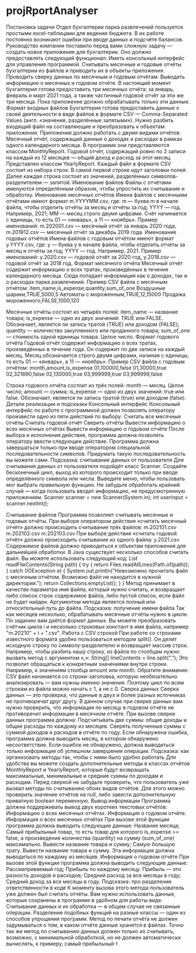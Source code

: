 # projRportAnalyser

Постановка задачи
Отдел бухгалтерии парка развлечений пользуется простыми excel-таблицами для ведения бюджета. В их работе постоянно возникают ошибки при вводе данных и подсчёте балансов. Руководство компании поставило перед вами сложную задачу — создать новое приложение для бухгалтерии.
Оно должно предоставлять следующий функционал:
Иметь консольный интерфейс для управления программой.
Считывать месячные и годовые отчёты бухгалтерии из файлов и приводить их в объекты приложения.
Проводить сверку данных по месячным и годовым отчётам.
Выводить информацию о месячных и годовом отчёте.
В настоящий момент бухгалтерия готова предоставить три месячных отчёта: за январь, февраль и март 2021 года, а также частичный годовой отчёт за эти же три месяца. Пока приложение должно обрабатывать только эти данные.
Формат входных файлов
Бухгалтерия готова предоставить данные о своей деятельности в виде файлов в формате CSV — Comma-Separated Values (англ. «значения, разделённые запятыми»). Нужно разбить входящий файл на составляющие и преобразовать к объектам приложения. Приложение должно работать с двумя видами отчётов:
Месячный отчёт, содержащий данные о доходах и расходах в рамках одного календарного месяца. В программе они представляются классом MonthlyReport.
Годовой отчёт, содержащий ровно по 2 записи на каждый из 12 месяцев — общий доход и расход за этот месяц. Представлен классом YearlyReport.
Каждый файл в формате CSV состоит из набора строк. В самой первой строке идут заголовки полей. Далее каждая строка состоит из значений, разделённых символов-разделителем — запятой.
Именование файлов
Файлы с отчётами именуются определённым образом, чтобы упростить их считывание и обработку.
Именование месячных отчётов
Имена файлов с месячными отчётами имеют формат m.YYYYMM.csv, где:
m — буква m в начале файла, чтобы отделить отчёты за месяц и отчёты за год;
YYYY — год. Например, 2021;
MM — месяц строго двумя цифрами. Счёт начинается с единицы, то есть 01 — «январь», а 11 — «ноябрь».
Пример именований: m.202001.csv — месячный отчёт за январь 2020 года, m.201912.csv — месячный отчёт за декабрь 2019 года.
Именование годовых отчётов
Имена файлов с годовым отчётом имеют формат y.YYYY.csv, где:
y — буква y в начале файла, чтобы отделить отчёты за месяц и отчёты за год;
YYYY — год. Например, 2021.
Пример именований: y.2020.csv — годовой отчёт за 2020 год, y.2018.csv — годовой отчёт за 2018 год.
Формат месячного отчёта
Месячный отчёт содержит информацию о всех тратах, произведённых в течение календарного месяца. Сюда попадает информация как о доходах, так и о расходах парка развлечений.
Пример CSV файла с месячным отчётом:
item_name,is_expense,quantity,sum_of_one
Воздушные шарики,TRUE,5000,5
Автоматы с мороженным,TRUE,12,15000
Продажа мороженного,FALSE,1000,120
 
Месячные отчёты состоят из четырёх полей:
item_name — название товара;
is_expense — одно из двух значений: TRUE или FALSE. Обозначает, является ли запись тратой (TRUE) или доходом (FALSE);
quantity — количество закупленного или проданного товара;
sum_of_one — стоимость одной единицы товара. Целое число.
Формат годового отчёта
Годовой отчёт содержит информацию о всех тратах, произведённых в течение года. Он содержит по две записи на каждый месяц. Месяц обозначается строго двумя цифрами, начиная с единицы, то есть 01 — «январь», а 11 — «ноябрь».
Пример CSV файла с годовым отчётом:
month,amount,is_expense
01,100000,false
01,30000,true
02,321690,false
02,130000,true
03,999999,true
03,999999,false
 
Строка годового отчёта состоит из трёх полей:
month — месяц. Целое число;
amount — сумма;
is_expense — одно из двух значений: true или false. Обозначает, является ли запись тратой (true) или доходом (false).
Детали реализации и подсказки
Консольный интерфейс
Консольный интерфейс по работе с программной должен позволять оператору произвести одно из пяти действий по выбору:
Считать все месячные отчёты
Считать годовой отчёт
Сверить отчёты
Вывести информацию о всех месячных отчётах
Вывести информацию о годовом отчёте
После выбора и исполнения действия, программа должна позволять оператору ввести следующее действие. Программа должна завершаться только при вводе оператором специальной последовательности символов. Придумать такую последовательность вы можете сами.
Подсказка: считывание данных от пользователя
Для считывания данных от пользователя подойдёт класс Scanner. Создайте бесконечный цикл, выход из которого происходит только при вводе определённого символа или числа. Выведите меню, чтобы пользовать мог выбрать правильную функцию. Не забудьте обработать крайний случай — когда пользовать вводит информацию, не предусмотренную приложением.
    Scanner scanner = new Scanner(System.in);
    int userInput = scanner.nextInt();
     
Считывание файлов
Программа позволяет считывать месячные и годовые отчёты. При выборе оператором действия «считать месячный отчёт» должно происходить считывание трёх файлов:
m.202101.csv
m.202102.csv
m.202103.csv
При выборе действия «считать годовой отчёт» должно происходить считывание из одного файла:
y.2021.csv
Содержимое файлов должно приводиться к объектам приложения для дальнейшей обработки.
В Java существует несколько способов считать файл. Вы можете использовать следующий код:
List<String> readFileContents(String path) {
    try {
        return Files.readAllLines(Path.of(path));
    } catch (IOException e) {
        System.out.println("Невозможно прочитать файл с месячным отчётом. Возможно файл не находится в нужной директории.");
        return Collections.emptyList();
    }
} 
Метод принимает в качестве параметра имя файла, который нужно считать, и возвращает либо список строк содержимое файла, либо пустой список, если файл не будет найден. Аргументом метода является полный или относительный путь до файла.
Подсказка: получение имени файла
Так как месяцев несколько, обрабатывать месячные отчёты нужно в цикле. По заданию вам даётся формат данных. Вы можете преобразовать счётчик цикла i и несколько строковых констант в имя файла, например "m.20210" + i + ".csv".
Работа с CSV строкой
При работе со строками известного формата удобно пользоваться методом split(). Он делит исходную строку по символу-разделителю и возвращает массив строк. Например, чтобы разбить нашу строку, из файла по столбцам нужно вызвать метод с аргументом «,»:
String[] lineContents = line.split(","); 
Это позволит обращаться к конкретным значениями внутри строки. Например, к значениям столбца amount или month. 
Обратите внимание: CSV файл начинается со строки-заголовка, которую необязательно анализировать — вам нужны именно значения. Поэтому цикл по всем строкам из файла можно начать с 1, а не с 0. 
Сверка данных
Сверка данных — это проверка, что данные в двух и более разных источниках не противоречат друг другу. В данном случае при сверке данных вам нужно проверить, что информация по месяцу в годовом отчёте не противоречит информации в месячном отчёте.
При вызове сверки данных программа должна:
Подсчитывать две суммы: общие доходы и общие расходы по каждому из месяцев.
Сверять полученные суммы с суммой доходов и расходов в отчёте по году.
Если обнаружена ошибка, программа должна выводить месяц, в котором обнаружено несоответствие.
Если ошибок не обнаружено, должна выводиться только информация об успешном завершении операции.
Подсказка: как организовать методы так, чтобы с ними было удобно работать
Для удобства вы можете создать дополнительные методы в классах отчётов MonthlyReport и YearlyReport, которые будут возвращать максимальные, минимальные и средние суммы по доходам и расходам. Перед сверкой не забудьте проверить, что пользователь уже вызвал методы по считыванию обоих видов отчётов. Для этого можно проверить значение отчётов на null, либо завести дополнительную приватную boolean переменную.
Вывод информации
Программа должна поддерживать вывод двух коротких текстовых отчётов:
Информацию о всех месячных отчётах.
Информация о годовом отчёте.
Информация о всех месячных отчётах
При вызове этой функции программа должна выводить следующие данные:
Название месяца;
Самый прибыльный товар, то есть товар для которого is_expense == false, а произведение количества (quantity) на сумму (sum_of_one) максимально. Вывести название товара и сумму;
Самую большую трату. Вывести название товара и сумму.
Эта информация должна выводиться по каждому из месяцев.
Информация о годовом отчёте
При вызове этой функции программа должна выводить следующие данные:
Рассматриваемый год;
Прибыль по каждому месяцу. Прибыль — это разность доходов и расходов;
Средний расход за все месяцы в году;
Средний доход за все месяцы в году.
Подсказка: про разделение ответственности в коде
К моменту вызова этого метода пользователь уже должен был считать отчёты. Вам нужно использовать данные, которые сохранены в программе в удобном для работы виде. Считывание данных и их обработка — в общем случае не связанные операции. Разделение подобных функций на разные классы — один из способов упрощения программ. Метод по печати отчёта не должен задумываться о том, в каком отчёте данные хранятся в файлах. Точно так же метод по считыванию данных должен только их считывать, возможно, с минимальной обработкой, но не должен автоматически вычислять, к примеру, самый прибыльный т

